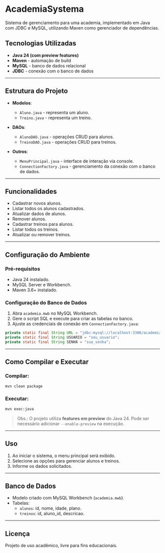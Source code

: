 
# AcademiaSystema

Sistema de gerenciamento para uma academia, implementado em Java com JDBC e MySQL, utilizando Maven como gerenciador de dependências.

## Tecnologias Utilizadas

- **Java 24 (com preview features)**
- **Maven** - automação de build
- **MySQL** - banco de dados relacional
- **JDBC** - conexão com o banco de dados

---

## Estrutura do Projeto

- **Modelos**:
  - `Aluno.java` - representa um aluno.
  - `Treino.java` - representa um treino.

- **DAOs**:
  - `AlunoDAO.java` - operações CRUD para alunos.
  - `TreinoDAO.java` - operações CRUD para treinos.

- **Outros**:
  - `MenuPrincipal.java` - interface de interação via console.
  - `ConnectionFactory.java` - gerenciamento da conexão com o banco de dados.

---

## Funcionalidades

- Cadastrar novos alunos.
- Listar todos os alunos cadastrados.
- Atualizar dados de alunos.
- Remover alunos.
- Cadastrar treinos para alunos.
- Listar todos os treinos.
- Atualizar ou remover treinos.

---

## Configuração do Ambiente

### Pré-requisitos

- Java 24 instalado.
- MySQL Server e Workbench.
- Maven 3.6+ instalado.

### Configuração do Banco de Dados

1. Abra `academia.mwb` no MySQL Workbench.
2. Gere o script SQL e execute para criar as tabelas no banco.
3. Ajuste as credenciais de conexão em `ConnectionFactory.java`:

```java
private static final String URL = "jdbc:mysql://localhost:3306/academia";
private static final String USUARIO = "seu_usuario";
private static final String SENHA = "sua_senha";
```

---

## Como Compilar e Executar

### Compilar:

```bash
mvn clean package
```

### Executar:

```bash
mvn exec:java
```

> Obs.: O projeto utiliza **features em preview** do Java 24. Pode ser necessário adicionar `--enable-preview` na execução.

---

## Uso

1. Ao iniciar o sistema, o menu principal será exibido.
2. Selecione as opções para gerenciar alunos e treinos.
3. Informe os dados solicitados.

---

## Banco de Dados

- Modelo criado com MySQL Workbench (`academia.mwb`).
- Tabelas:
  - `alunos`: id, nome, idade, plano.
  - `treinos`: id, aluno_id, descricao.

---

## Licença

Projeto de uso acadêmico, livre para fins educacionais.
